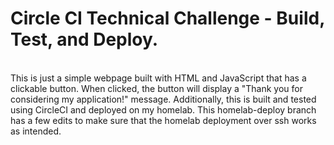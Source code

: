 <h1>Circle CI Technical Challenge - Build, Test, and Deploy.</h1><br />
This is just a simple webpage built with HTML and JavaScript that has a clickable button. When clicked, the button will display a "Thank you for considering my application!" message. Additionally, this is built and tested using CircleCI and deployed on my homelab. This homelab-deploy branch has a few edits to make sure that the homelab deployment over ssh works as intended.
